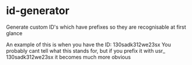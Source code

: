 # id-generator
Generate custom ID's which have prefixes so they are recognisable at first glance

An example of this is when you have the ID: 130sadk312we23sx
You probably cant tell what this stands for, but if you prefix it with usr_ 130sadk312we23sx it becomes much more obvious
